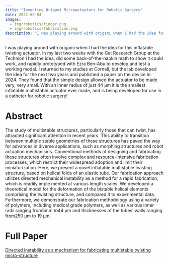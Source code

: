 ```yaml
---
title: "Inventing Origami Mircoactuators for Robotic Surgery"
date: 2022-08-04
images:
  - img/robotics/finger.png
  - img/robotics/fabrication.png
description: "I was playing around with origami when I had the idea for this inflatable twisting actuator. In my last two weeks with the Gat Research Group at the Technion I had the idea, did some back-of-the-napkin math to show it could work, and rapidly prototyped with Ezra Ben-Abu to develop and test a working model. I returned to my studies at Cornell, but the lab developed the idea for the next two years and published a paper on the device in 2024. They found that the simple design allowed the actuator to be made very, very small. With an inner radius of just 44 µm it is the smallest inflatable multistable actuator ever made, and is being developed for use in a catheter for robotic surgery!"
---
```


I was playing around with origami when I had the idea for this inflatable twisting actuator. In my last two weeks with the Gat Research Group at the Technion I had the idea, did some back-of-the-napkin math to show it could work, and rapidly prototyped with Ezra Ben-Abu to develop and test a working model. I returned to my studies at Cornell, but the lab developed the idea for the next two years and published a paper on the device in 2024. They found that the simple design allowed the actuator to be made very, very small. With an inner radius of just 44 µm it is the smallest inflatable multistable actuator ever made, and is being developed for use in a catheter for robotic surgery!

# Abstract

The study of multistable structures, particularly those that can twist, has attracted significant
attention in recent years. This ability to transition between multiple stable geometries of these
structures has paved the way for advances in diverse applications, such as morphing structures and
robot actuation mechanisms. Conventional methods of designing and fabricating these structures
often involve complex and resource-intensive fabrication processes, which restrict their widespread
adoption and limit their miniaturization. Here, we present a novel inflatable multistable twisting
structure, based on helical folds of an elastic tube. Our fabrication approach utilizes directed
mechanical instability as a method for a rapid fabrication, which is readily imple mented at various
length scales. We developed a theoretical model for the deformation of the bistable helical elements
comprising the twisting structure, and compared it to experimental data. Furthermore, we
demonstrate our fabrication methodology using a variety of polymers, including medical grade
polymers, as well as various inner radii ranging from5mm to44 µm
and thicknesses of the tubes’
walls ranging from250  µm
to 19 µm.

# Full Paper

[Directed instability as a mechanism for fabricating multistable twisting micro-structure](https://onlinelibrary.wiley.com/doi/pdf/10.1002/adem.202400070)
